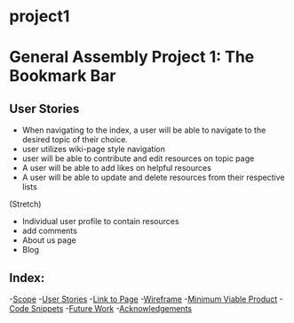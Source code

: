 # project1

# General Assembly Project 1: The Bookmark Bar
## User Stories
- When navigating to the index, a user will be able to navigate to the desired topic of their choice.
- user utilizes wiki-page style navigation
- user will be able to contribute and edit resources on topic page
- A user will be able to add likes on helpful resources
- A user will be able to update and delete resources from their respective lists



(Stretch)
- Individual user profile to contain resources
- add comments
- About us page
- Blog

## Index:

-[Scope](#Scope)
-[User Stories](#user-stories)
-[Link to Page](#link-to-page)
-[Wireframe](#wireframe)
-[Minimum Viable Product](#minimum-viable-product)
-[Code Snippets](#code-snippets)
-[Future Work](#future-work)
-[Acknowledgements](#acknowledgements)

<!-- ## Scope


(https://user-images.githubusercontent.com/87847753/130840418-89e0d852-7552-4e69-b06e-b6abc7cfff44.png)

### Technologies UPDATE

This project is completed with:
 - HTML
 - CSS
 - Javascript
 - Express.js
 - MongoDB
 - Mongoose

## User Stories UPDATE

- sample text


## Link to Page UPDATE
- [page](url)

## Wireframe UPDATE

![Wireframe](url)

## Minimum Viable Product UPDATE
- Create


## Code Snippets UPDATE




## Future Work


## Acknowledgements -->
